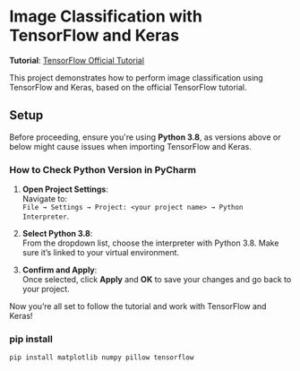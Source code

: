 # **Image Classification with TensorFlow and Keras**

**Tutorial**: [TensorFlow Official Tutorial](https://www.tensorflow.org/tutorials/images/classification)

This project demonstrates how to perform image classification using TensorFlow and Keras, based on the official TensorFlow tutorial.

## **Setup**

Before proceeding, ensure you're using **Python 3.8**, as versions above or below might cause issues when importing TensorFlow and Keras.

### **How to Check Python Version in PyCharm**

1. **Open Project Settings**:  
   Navigate to:  
   `File → Settings → Project: <your project name> → Python Interpreter`.

2. **Select Python 3.8**:  
   From the dropdown list, choose the interpreter with Python 3.8. Make sure it’s linked to your virtual environment.

3. **Confirm and Apply**:  
   Once selected, click **Apply** and **OK** to save your changes and go back to your project.

Now you’re all set to follow the tutorial and work with TensorFlow and Keras!

### **pip install**
`pip install matplotlib numpy pillow tensorflow`

